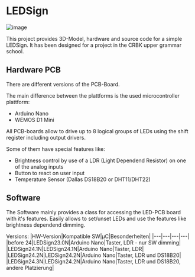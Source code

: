 ﻿# LEDSign
 ![image](https://github.com/user-attachments/assets/32ceee8c-6525-4c8e-ae65-d7121a615efe)

This project provides 3D-Model, hardware and source code for a simple LEDSign. It has been designed for a project in the CRBK upper grammar school.

## Hardware PCB
There are different versions of the PCB-Board.

The main difference between the plattforms is the used microcontroller plattform:
- Arduino Nano
- WEMOS D1 Mini

All PCB-boards allow to drive up to 8 logical groups of LEDs using the shift register including output drivers. 

Some of them have special features like:
- Brightness control by use of a LDR (Light Dependend Resistor) on one of the analog inputs
- Button to react on user input
- Temperature Sensor (Dallas DS18B20 or DHT11/DHT22)

## Software
The Software mainly provides a class for accessing the LED-PCB board with it's features. Easily allows to set/unset LEDs and use the features like brightness dependend dimming.

Versions:
|HW-Version|Kompatible SW|µC|Besonderheiten|
|---|---|---|---|
|before 24|LEDSign23.0N|Arduino Nano|Taster, LDR - nur SW dimming|
|LEDSign24.1N|LEDSign24.1N|Arduino Nano|Taster, LDR|
|LEDSign24.2N|LEDSign24.2N|Arduino Nano|Taster, LDR und DS18B20|
|LEDSign24.3N|LEDSign24.2N|Arduino Nano|Taster, LDR und DS18B20, andere Platzierung|
